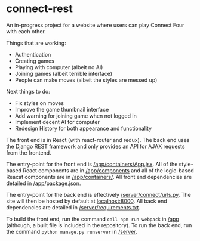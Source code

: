 # connect-rest

An in-progress project for a website where users can play Connect Four with each other. 

Things that are working:
* Authentication
* Creating games
* Playing with computer (albeit no AI)
* Joining games (albeit terrible interface)
* People can make moves (albeit the styles are messed up)

Next things to do:
* Fix styles on moves
* Improve the game thumbnail interface
* Add warning for joining game when not logged in
* Implement decent AI for computer
* Redesign History for both appearance and functionality


The front end is in React (with react-router and redux). The back end uses the Django REST framework and only provides an API for AJAX requests from the frontend.

The entry-point for the front end is [/app/containers/App.jsx](/app/containers/App.jsx). All of the style-based React components are in [/app/components](/app/components) and all of the logic-based Reacat components are in [/app/containers/](/app/containers/). All front end dependencies are detailed in [/app/package.json](/app/package.json).

The entry-point for the back end is effectively [/server/connect/urls.py](/server/connect/urls.py). The site will then be hosted by default at [localhost:8000](http://localhost:8000). All back end dependencies are detailed in [/server/requirements.txt](/server/requirements.txt).

To build the front end, run the command `call npm run webpack` in [/app](/app) (although, a built file is included in the repository). To run the back end, run the command `python manage.py runserver` in [/server](/server).
